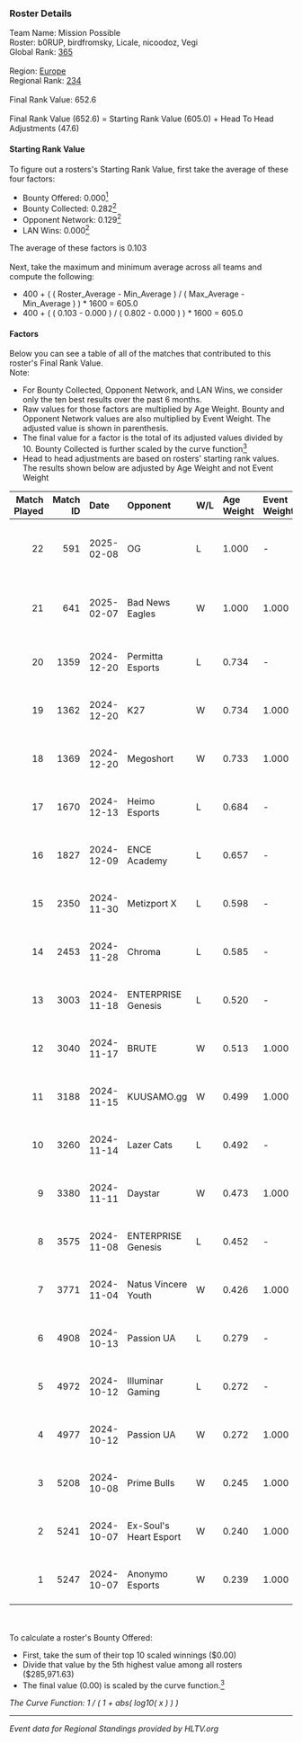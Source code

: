 ### Roster Details<br />
Team Name: Mission Possible<br />
Roster: b0RUP, birdfromsky, Licale, nicoodoz, Vegi<br />
Global Rank: [365](../../standings_global_2025_02_28.md)<br />
<br />
Region: [Europe]( ../../standings_europe_2025_02_28.md)<br />
Regional Rank: [234]( ../../standings_europe_2025_02_28.md)<br />
<br />
Final Rank Value:  652.6<br />
<br />
Final Rank Value (652.6) = Starting Rank Value (605.0) + Head To Head Adjustments (47.6)<br />

#### Starting Rank Value<br />
To figure out a rosters's Starting Rank Value, first take the average of these four factors:<br />
- Bounty Offered: 0.000[<sup>1</sup>](#table2)
- Bounty Collected: 0.282[<sup>2</sup>](#table1)
- Opponent Network: 0.129[<sup>2</sup>](#table1)
- LAN Wins: 0.000[<sup>2</sup>](#table1)

The average of these factors is 0.103<br />
<br />
Next, take the maximum and minimum average across all teams and compute the following:<br />
- 400 + ( ( Roster_Average - Min_Average ) / ( Max_Average - Min_Average ) ) * 1600 = 605.0
- 400 + ( ( 0.103 - 0.000 ) / ( 0.802 - 0.000 ) ) * 1600 = 605.0


#### Factors<br />
Below you can see a table of all of the matches that contributed to this roster's Final Rank Value.<br />
Note:<br />

- For Bounty Collected, Opponent Network, and LAN Wins, we consider only the ten best results over the past 6 months.
- Raw values for those factors are multiplied by Age Weight. Bounty and Opponent Network values are also multiplied by Event Weight. The adjusted value is shown in parenthesis.
- The final value for a factor is the total of its adjusted values divided by 10. Bounty Collected is further scaled by the curve function[<sup>3</sup>](#curveFunction)
- Head to head adjustments are based on rosters' starting rank values. The results shown below are adjusted by Age Weight and not Event Weight
<span id="table1"></span><br />


| Match Played | Match ID | Date       | Opponent               | W/L | Age Weight | Event Weight | Bounty Collected | Opponent Network | LAN Wins  | H2H Adj. | Roster                                     |
| -: | -: | :- | :- | :- | :- | :- | :- | :- | :- | -: | :- |
|           22 |      591 | 2025-02-08 | OG                     | L   | 1.000      | -            | -                | -                | -         |    -1.35 | b0RUP, birdfromsky, Licale, nicoodoz, Vegi |
|           21 |      641 | 2025-02-07 | Bad News Eagles        | W   | 1.000      | 1.000        | 0.000 (0.000)    | -                | 0 (0.000) |     6.12 | b0RUP, birdfromsky, Licale, nicoodoz, Vegi |
|           20 |     1359 | 2024-12-20 | Permitta Esports       | L   | 0.734      | -            | -                | -                | -         |    -3.54 | aidKiT, b0RUP, birdfromsky, Licale, Vegi   |
|           19 |     1362 | 2024-12-20 | K27                    | W   | 0.734      | 1.000        | 0.010 (0.007)    | 0.634 (0.465)    | 0 (0.000) |    20.48 | aidKiT, b0RUP, birdfromsky, Licale, Vegi   |
|           18 |     1369 | 2024-12-20 | Megoshort              | W   | 0.733      | 1.000        | 0.000 (0.000)    | 0.120 (0.088)    | 0 (0.000) |    10.34 | aidKiT, b0RUP, birdfromsky, Licale, Vegi   |
|           17 |     1670 | 2024-12-13 | Heimo Esports          | L   | 0.684      | -            | -                | -                | -         |    -4.13 | aidKiT, b0RUP, birdfromsky, Licale, Vegi   |
|           16 |     1827 | 2024-12-09 | ENCE Academy           | L   | 0.657      | -            | -                | -                | -         |    -2.43 | b0RUP, birdfromsky, Licale, m4tthi, Vegi   |
|           15 |     2350 | 2024-11-30 | Metizport X            | L   | 0.598      | -            | -                | -                | -         |    -7.70 | birdfromsky, Licale, m4tthi, SLY, Vegi     |
|           14 |     2453 | 2024-11-28 | Chroma                 | L   | 0.585      | -            | -                | -                | -         |    -6.77 | birdfromsky, Licale, m4tthi, SLY, Vegi     |
|           13 |     3003 | 2024-11-18 | ENTERPRISE Genesis     | L   | 0.520      | -            | -                | -                | -         |    -6.92 | b0RUP, birdfromsky, Licale, m4tthi, Vegi   |
|           12 |     3040 | 2024-11-17 | BRUTE                  | W   | 0.513      | 1.000        | 0.005 (0.002)    | 0.371 (0.191)    | 0 (0.000) |    11.19 | b0RUP, birdfromsky, Licale, m4tthi, Vegi   |
|           11 |     3188 | 2024-11-15 | KUUSAMO.gg             | W   | 0.499      | 1.000        | 0.000 (0.000)    | 0.177 (0.088)    | 0 (0.000) |     5.89 | b0RUP, birdfromsky, Licale, m4tthi, Vegi   |
|           10 |     3260 | 2024-11-14 | Lazer Cats             | L   | 0.492      | -            | -                | -                | -         |    -3.53 | b0RUP, birdfromsky, Licale, m4tthi, Vegi   |
|            9 |     3380 | 2024-11-11 | Daystar                | W   | 0.473      | 1.000        | 0.000 (0.000)    | 0.147 (0.069)    | 0 (0.000) |     8.72 | b0RUP, birdfromsky, Licale, m4tthi, Vegi   |
|            8 |     3575 | 2024-11-08 | ENTERPRISE Genesis     | L   | 0.452      | -            | -                | -                | -         |    -6.01 | b0RUP, birdfromsky, Licale, m4tthi, Vegi   |
|            7 |     3771 | 2024-11-04 | Natus Vincere Youth    | W   | 0.426      | 1.000        | -                | 0.026 (0.011)    | 0 (0.000) |     4.46 | b0RUP, birdfromsky, Licale, m4tthi, Vegi   |
|            6 |     4908 | 2024-10-13 | Passion UA             | L   | 0.279      | -            | -                | -                | -         |    -0.43 | b0RUP, birdfromsky, Licale, m4tthi, Vegi   |
|            5 |     4972 | 2024-10-12 | Illuminar Gaming       | L   | 0.272      | -            | -                | -                | -         |    -0.70 | b0RUP, birdfromsky, Licale, m4tthi, Vegi   |
|            4 |     4977 | 2024-10-12 | Passion UA             | W   | 0.272      | 1.000        | 0.029 (0.008)    | 0.544 (0.148)    | 0 (0.000) |     8.18 | b0RUP, birdfromsky, Licale, m4tthi, Vegi   |
|            3 |     5208 | 2024-10-08 | Prime Bulls            | W   | 0.245      | 1.000        | 0.000 (0.000)    | 0.059 (0.014)    | 0 (0.000) |     4.33 | b0RUP, birdfromsky, Licale, m4tthi, Vegi   |
|            2 |     5241 | 2024-10-07 | Ex-Soul's Heart Esport | W   | 0.240      | 1.000        | 0.000 (0.000)    | 0.090 (0.022)    | 0 (0.000) |     4.50 | b0RUP, birdfromsky, Licale, m4tthi, Vegi   |
|            1 |     5247 | 2024-10-07 | Anonymo Esports        | W   | 0.239      | 1.000        | 0.046 (0.011)    | 0.792 (0.190)    | -         |     6.89 | b0RUP, birdfromsky, Licale, m4tthi, Vegi   |

<br />
<span id="table2"></span><br />
To calculate a roster's Bounty Offered:<br />

- First, take the sum of their top 10 scaled winnings ($0.00)
- Divide that value by the 5th highest value among all rosters ($285,971.63)
- The final value (0.00) is scaled by the curve function.[<sup>3</sup>](#curveFunction)

<span id="curveFunction"></span>_The Curve Function: 1 / ( 1 + abs( log10( x ) ) )_<br />

---
_Event data for Regional Standings provided by HLTV.org_<br />
